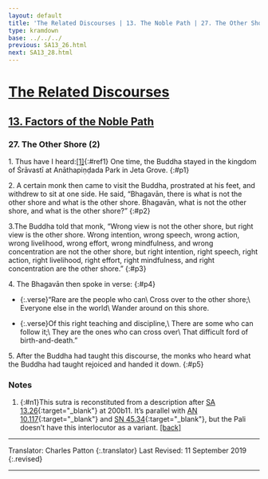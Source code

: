 ```yaml
---
layout: default
title: 'The Related Discourses | 13. The Noble Path | 27. The Other Shore (2)'
type: kramdown
base: ../../../
previous: SA13_26.html
next: SA13_28.html
---
```


# [The Related Discourses](../index.html)
## [13. Factors of the Noble Path](index.html)
### 27. The Other Shore (2)

1\. Thus have I heard:[\[1\]](#n1){:#ref1} One time, the Buddha stayed in the kingdom of Śrāvastī at Anāthapiṇḍada Park in Jeta Grove.
{:#p1}

2\. A certain monk then came to visit the Buddha, prostrated at his feet, and withdrew to sit at one side. He said, “Bhagavān, there is what is not the other shore and what is the other shore. Bhagavān, what is not the other shore, and what is the other shore?”
{:#p2}

3\.The Buddha told that monk, “Wrong view is not the other shore, but right view is the other shore. Wrong intention, wrong speech, wrong action, wrong livelihood, wrong effort, wrong mindfulness, and wrong concentration are not the other shore, but right intention, right speech, right action, right livelihood, right effort, right mindfulness, and right concentration are the other shore.”
{:#p3}

4\. The Bhagavān then spoke in verse:
{:#p4}

* {:.verse}“Rare are the people who can\\
Cross over to the other shore;\\
Everyone else in the world\\
Wander around on this shore.

* {:.verse}Of this right teaching and discipline,\\
There are some who can follow it;\\
They are the ones who can cross over\\
That difficult ford of birth-and-death.”

5\. After the Buddha had taught this discourse, the monks who heard what the Buddha had taught rejoiced and handed it down.
{:#p5}

### Notes
1. {:#n1}This sutra is reconstituted from a description after [SA 13.26](SA13_26.html){:target="_blank"} at 200b11. It’s parallel with [AN 10.117](https://suttacentral.net/an10.117){:target="_blank"} and [SN 45.34](https://suttacentral.net/sn45.34){:target="_blank"}, but the Pali doesn’t have this interlocutor as a variant. [\[back\]](#ref1)

---

Translator: Charles Patton
{:.translator}
Last Revised: 11 September 2019
{:.revised}

---